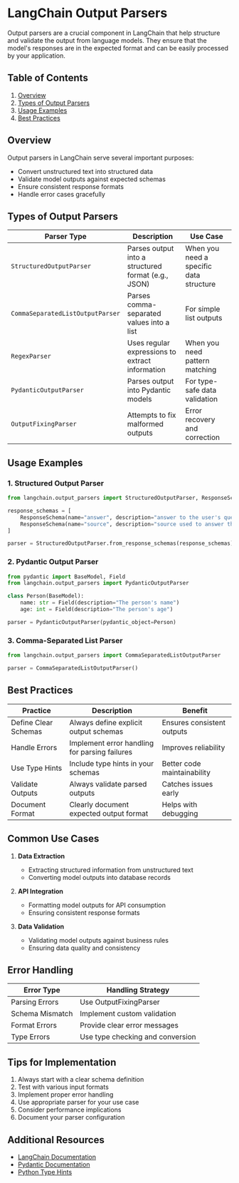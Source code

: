 # LangChain Output Parsers

Output parsers are a crucial component in LangChain that help structure and validate the output from language models. They ensure that the model's responses are in the expected format and can be easily processed by your application.

## Table of Contents
1. [Overview](#overview)
2. [Types of Output Parsers](#types-of-output-parsers)
3. [Usage Examples](#usage-examples)
4. [Best Practices](#best-practices)

## Overview

Output parsers in LangChain serve several important purposes:
- Convert unstructured text into structured data
- Validate model outputs against expected schemas
- Ensure consistent response formats
- Handle error cases gracefully

## Types of Output Parsers

| Parser Type | Description | Use Case |
|------------|-------------|-----------|
| `StructuredOutputParser` | Parses output into a structured format (e.g., JSON) | When you need a specific data structure |
| `CommaSeparatedListOutputParser` | Parses comma-separated values into a list | For simple list outputs |
| `RegexParser` | Uses regular expressions to extract information | When you need pattern matching |
| `PydanticOutputParser` | Parses output into Pydantic models | For type-safe data validation |
| `OutputFixingParser` | Attempts to fix malformed outputs | Error recovery and correction |

## Usage Examples

### 1. Structured Output Parser
```python
from langchain.output_parsers import StructuredOutputParser, ResponseSchema

response_schemas = [
    ResponseSchema(name="answer", description="answer to the user's question"),
    ResponseSchema(name="source", description="source used to answer the question")
]

parser = StructuredOutputParser.from_response_schemas(response_schemas)
```

### 2. Pydantic Output Parser
```python
from pydantic import BaseModel, Field
from langchain.output_parsers import PydanticOutputParser

class Person(BaseModel):
    name: str = Field(description="The person's name")
    age: int = Field(description="The person's age")

parser = PydanticOutputParser(pydantic_object=Person)
```

### 3. Comma-Separated List Parser
```python
from langchain.output_parsers import CommaSeparatedListOutputParser

parser = CommaSeparatedListOutputParser()
```

## Best Practices

| Practice | Description | Benefit |
|----------|-------------|----------|
| Define Clear Schemas | Always define explicit output schemas | Ensures consistent outputs |
| Handle Errors | Implement error handling for parsing failures | Improves reliability |
| Use Type Hints | Include type hints in your schemas | Better code maintainability |
| Validate Outputs | Always validate parsed outputs | Catches issues early |
| Document Format | Clearly document expected output format | Helps with debugging |

## Common Use Cases

1. **Data Extraction**
   - Extracting structured information from unstructured text
   - Converting model outputs into database records

2. **API Integration**
   - Formatting model outputs for API consumption
   - Ensuring consistent response formats

3. **Data Validation**
   - Validating model outputs against business rules
   - Ensuring data quality and consistency

## Error Handling

| Error Type | Handling Strategy |
|------------|-------------------|
| Parsing Errors | Use OutputFixingParser |
| Schema Mismatch | Implement custom validation |
| Format Errors | Provide clear error messages |
| Type Errors | Use type checking and conversion |

## Tips for Implementation

1. Always start with a clear schema definition
2. Test with various input formats
3. Implement proper error handling
4. Use appropriate parser for your use case
5. Consider performance implications
6. Document your parser configuration

## Additional Resources

- [LangChain Documentation](https://python.langchain.com/docs/modules/model_io/output_parsers/)
- [Pydantic Documentation](https://docs.pydantic.dev/)
- [Python Type Hints](https://docs.python.org/3/library/typing.html) 